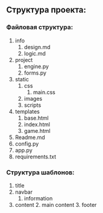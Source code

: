 ## Структура проекта:
### Файловая структура:
   1. info
      1. design.md
      2. logic.md
   2. project
      1. engine.py
      2. forms.py
   3. static
      1. css
         1. main.css
      2. images
      3. scripts
   4. templates
      1. base.html
      2. index.html
      3. game.html
   5. Readme.md
   6. config.py
   7. app.py
   8. requirements.txt
   
### Структура шаблонов:
1. title
2. navbar
   1. information
3. content
   2. main content
   3. footer


